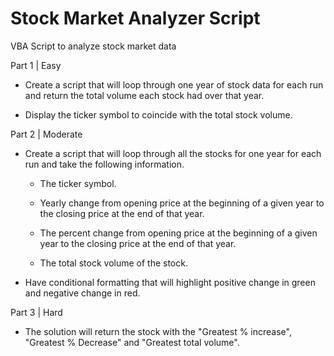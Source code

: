# Stock Market Analyzer Script
VBA Script to analyze stock market data

Part 1 | Easy

* Create a script that will loop through one year of stock data for each run and return the total volume each stock had over that year.

* Display the ticker symbol to coincide with the total stock volume.

Part 2 | Moderate

* Create a script that will loop through all the stocks for one year for each run and take the following information.

  * The ticker symbol.

  * Yearly change from opening price at the beginning of a given year to the closing price at the end of that year.

  * The percent change from opening price at the beginning of a given year to the closing price at the end of that year.

  * The total stock volume of the stock.

* Have conditional formatting that will highlight positive change in green and negative change in red.

Part 3 | Hard

* The solution will return the stock with the "Greatest % increase", "Greatest % Decrease" and "Greatest total volume".
